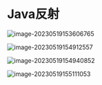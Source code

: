 # Java反射

![image-20230519153606765](C:\Users\JW\AppData\Roaming\Typora\typora-user-images\image-20230519153606765.png)

![image-20230519154912557](C:\Users\JW\AppData\Roaming\Typora\typora-user-images\image-20230519154912557.png)

![image-20230519154940852](C:\Users\JW\AppData\Roaming\Typora\typora-user-images\image-20230519154940852.png)

![image-20230519155111053](C:\Users\JW\AppData\Roaming\Typora\typora-user-images\image-20230519155111053.png)

